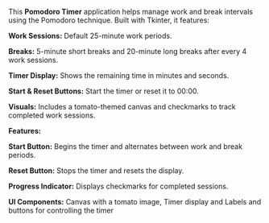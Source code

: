 This **Pomodoro Timer** application helps manage work and break intervals using the Pomodoro technique. Built with Tkinter, it features:

**Work Sessions:** Default 25-minute work periods.

**Breaks:** 5-minute short breaks and 20-minute long breaks after every 4 work sessions.

**Timer Display:** Shows the remaining time in minutes and seconds.

**Start & Reset Buttons:** Start the timer or reset it to 00:00.

**Visuals:** Includes a tomato-themed canvas and checkmarks to track completed work sessions.

**Features:**

**Start Button:** Begins the timer and alternates between work and break periods.

**Reset Button:** Stops the timer and resets the display.

**Progress Indicator:** Displays checkmarks for completed sessions.

**UI Components:**
Canvas with a tomato image,
Timer display and
Labels and buttons for controlling the timer
